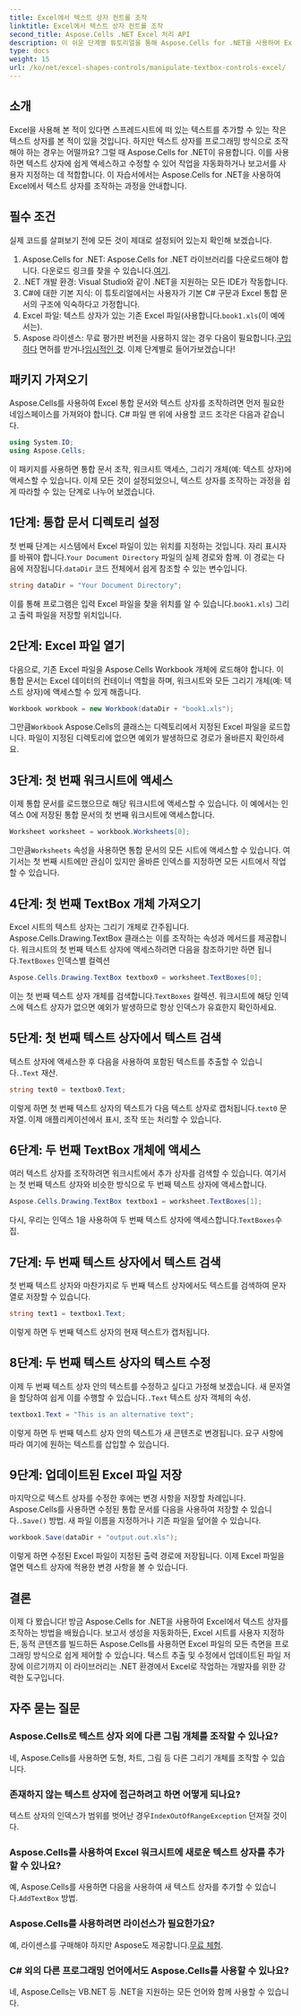 ```yaml
---
title: Excel에서 텍스트 상자 컨트롤 조작
linktitle: Excel에서 텍스트 상자 컨트롤 조작
second_title: Aspose.Cells .NET Excel 처리 API
description: 이 쉬운 단계별 튜토리얼을 통해 Aspose.Cells for .NET을 사용하여 Excel에서 텍스트 상자를 조작하는 방법을 알아보세요.
type: docs
weight: 15
url: /ko/net/excel-shapes-controls/manipulate-textbox-controls-excel/
---
```

## 소개
Excel을 사용해 본 적이 있다면 스프레드시트에 떠 있는 텍스트를 추가할 수 있는 작은 텍스트 상자를 본 적이 있을 것입니다. 하지만 텍스트 상자를 프로그래밍 방식으로 조작해야 하는 경우는 어떨까요? 그럴 때 Aspose.Cells for .NET이 유용합니다. 이를 사용하면 텍스트 상자에 쉽게 액세스하고 수정할 수 있어 작업을 자동화하거나 보고서를 사용자 지정하는 데 적합합니다. 이 자습서에서는 Aspose.Cells for .NET을 사용하여 Excel에서 텍스트 상자를 조작하는 과정을 안내합니다.
## 필수 조건
실제 코드를 살펴보기 전에 모든 것이 제대로 설정되어 있는지 확인해 보겠습니다.
1.  Aspose.Cells for .NET: Aspose.Cells for .NET 라이브러리를 다운로드해야 합니다. 다운로드 링크를 찾을 수 있습니다.[여기](https://releases.aspose.com/cells/net/).
2. .NET 개발 환경: Visual Studio와 같이 .NET을 지원하는 모든 IDE가 작동합니다.
3. C#에 대한 기본 지식: 이 튜토리얼에서는 사용자가 기본 C# 구문과 Excel 통합 문서의 구조에 익숙하다고 가정합니다.
4.  Excel 파일: 텍스트 상자가 있는 기존 Excel 파일(사용합니다.`book1.xls`(이 예에서는).
5.  Aspose 라이센스: 무료 평가판 버전을 사용하지 않는 경우 다음이 필요합니다.[구입하다](https://purchase.aspose.com/buy) 면허를 받거나[임시적인 것](https://purchase.aspose.com/temporary-license/).
이제 단계별로 들어가보겠습니다!
## 패키지 가져오기
Aspose.Cells를 사용하여 Excel 통합 문서와 텍스트 상자를 조작하려면 먼저 필요한 네임스페이스를 가져와야 합니다. C# 파일 맨 위에 사용할 코드 조각은 다음과 같습니다.
```csharp
using System.IO;
using Aspose.Cells;
```
이 패키지를 사용하면 통합 문서 조작, 워크시트 액세스, 그리기 개체(예: 텍스트 상자)에 액세스할 수 있습니다.
이제 모든 것이 설정되었으니, 텍스트 상자를 조작하는 과정을 쉽게 따라할 수 있는 단계로 나누어 보겠습니다.
## 1단계: 통합 문서 디렉토리 설정
 첫 번째 단계는 시스템에서 Excel 파일이 있는 위치를 지정하는 것입니다. 자리 표시자를 바꿔야 합니다.`Your Document Directory` 파일의 실제 경로와 함께. 이 경로는 다음에 저장됩니다.`dataDir` 코드 전체에서 쉽게 참조할 수 있는 변수입니다.
```csharp
string dataDir = "Your Document Directory";
```
이를 통해 프로그램은 입력 Excel 파일을 찾을 위치를 알 수 있습니다.`book1.xls`) 그리고 출력 파일을 저장할 위치입니다.
## 2단계: Excel 파일 열기
다음으로, 기존 Excel 파일을 Aspose.Cells Workbook 개체에 로드해야 합니다. 이 통합 문서는 Excel 데이터의 컨테이너 역할을 하며, 워크시트와 모든 그리기 개체(예: 텍스트 상자)에 액세스할 수 있게 해줍니다.
```csharp
Workbook workbook = new Workbook(dataDir + "book1.xls");
```
 그만큼`Workbook` Aspose.Cells의 클래스는 디렉토리에서 지정된 Excel 파일을 로드합니다. 파일이 지정된 디렉토리에 없으면 예외가 발생하므로 경로가 올바른지 확인하세요.
## 3단계: 첫 번째 워크시트에 액세스
이제 통합 문서를 로드했으므로 해당 워크시트에 액세스할 수 있습니다. 이 예에서는 인덱스 0에 저장된 통합 문서의 첫 번째 워크시트에 액세스합니다.
```csharp
Worksheet worksheet = workbook.Worksheets[0];
```
 그만큼`Worksheets` 속성을 사용하면 통합 문서의 모든 시트에 액세스할 수 있습니다. 여기서는 첫 번째 시트에만 관심이 있지만 올바른 인덱스를 지정하면 모든 시트에서 작업할 수 있습니다.
## 4단계: 첫 번째 TextBox 개체 가져오기
Excel 시트의 텍스트 상자는 그리기 개체로 간주됩니다. Aspose.Cells.Drawing.TextBox 클래스는 이를 조작하는 속성과 메서드를 제공합니다. 워크시트의 첫 번째 텍스트 상자에 액세스하려면 다음을 참조하기만 하면 됩니다.`TextBoxes` 인덱스별 컬렉션
```csharp
Aspose.Cells.Drawing.TextBox textbox0 = worksheet.TextBoxes[0];
```
 이는 첫 번째 텍스트 상자 개체를 검색합니다.`TextBoxes` 컬렉션. 워크시트에 해당 인덱스에 텍스트 상자가 없으면 예외가 발생하므로 항상 인덱스가 유효한지 확인하세요.
## 5단계: 첫 번째 텍스트 상자에서 텍스트 검색
 텍스트 상자에 액세스한 후 다음을 사용하여 포함된 텍스트를 추출할 수 있습니다.`.Text` 재산.
```csharp
string text0 = textbox0.Text;
```
 이렇게 하면 첫 번째 텍스트 상자의 텍스트가 다음 텍스트 상자로 캡처됩니다.`text0` 문자열. 이제 애플리케이션에서 표시, 조작 또는 처리할 수 있습니다.
## 6단계: 두 번째 TextBox 개체에 액세스
여러 텍스트 상자를 조작하려면 워크시트에서 추가 상자를 검색할 수 있습니다. 여기서는 첫 번째 텍스트 상자와 비슷한 방식으로 두 번째 텍스트 상자에 액세스합니다.
```csharp
Aspose.Cells.Drawing.TextBox textbox1 = worksheet.TextBoxes[1];
```
다시, 우리는 인덱스 1을 사용하여 두 번째 텍스트 상자에 액세스합니다.`TextBoxes`수집.
## 7단계: 두 번째 텍스트 상자에서 텍스트 검색
첫 번째 텍스트 상자와 마찬가지로 두 번째 텍스트 상자에서도 텍스트를 검색하여 문자열로 저장할 수 있습니다.
```csharp
string text1 = textbox1.Text;
```
이렇게 하면 두 번째 텍스트 상자의 현재 텍스트가 캡처됩니다.
## 8단계: 두 번째 텍스트 상자의 텍스트 수정
 이제 두 번째 텍스트 상자 안의 텍스트를 수정하고 싶다고 가정해 보겠습니다. 새 문자열을 할당하여 쉽게 이를 수행할 수 있습니다.`.Text` 텍스트 상자 객체의 속성.
```csharp
textbox1.Text = "This is an alternative text";
```
이렇게 하면 두 번째 텍스트 상자 안의 텍스트가 새 콘텐츠로 변경됩니다. 요구 사항에 따라 여기에 원하는 텍스트를 삽입할 수 있습니다.
## 9단계: 업데이트된 Excel 파일 저장
 마지막으로 텍스트 상자를 수정한 후에는 변경 사항을 저장할 차례입니다. Aspose.Cells를 사용하면 수정된 통합 문서를 다음을 사용하여 저장할 수 있습니다.`.Save()` 방법. 새 파일 이름을 지정하거나 기존 파일을 덮어쓸 수 있습니다.
```csharp
workbook.Save(dataDir + "output.out.xls");
```
이렇게 하면 수정된 Excel 파일이 지정된 출력 경로에 저장됩니다. 이제 Excel 파일을 열면 텍스트 상자에 적용한 변경 사항을 볼 수 있습니다.
## 결론
이제 다 봤습니다! 방금 Aspose.Cells for .NET을 사용하여 Excel에서 텍스트 상자를 조작하는 방법을 배웠습니다. 보고서 생성을 자동화하든, Excel 시트를 사용자 지정하든, 동적 콘텐츠를 빌드하든 Aspose.Cells를 사용하면 Excel 파일의 모든 측면을 프로그래밍 방식으로 쉽게 제어할 수 있습니다. 텍스트 추출 및 수정에서 업데이트된 파일 저장에 이르기까지 이 라이브러리는 .NET 환경에서 Excel로 작업하는 개발자를 위한 강력한 도구입니다.
## 자주 묻는 질문
### Aspose.Cells로 텍스트 상자 외에 다른 그림 개체를 조작할 수 있나요?
네, Aspose.Cells를 사용하면 도형, 차트, 그림 등 다른 그리기 개체를 조작할 수 있습니다.
### 존재하지 않는 텍스트 상자에 접근하려고 하면 어떻게 되나요?
 텍스트 상자의 인덱스가 범위를 벗어난 경우`IndexOutOfRangeException` 던져질 것이다.
### Aspose.Cells를 사용하여 Excel 워크시트에 새로운 텍스트 상자를 추가할 수 있나요?
 예, Aspose.Cells를 사용하면 다음을 사용하여 새 텍스트 상자를 추가할 수 있습니다.`AddTextBox` 방법.
### Aspose.Cells를 사용하려면 라이선스가 필요한가요?
 예, 라이센스를 구매해야 하지만 Aspose도 제공합니다.[무료 체험](https://releases.aspose.com/).
### C# 외의 다른 프로그래밍 언어에서도 Aspose.Cells를 사용할 수 있나요?
네, Aspose.Cells는 VB.NET 등 .NET을 지원하는 모든 언어와 함께 사용할 수 있습니다.
